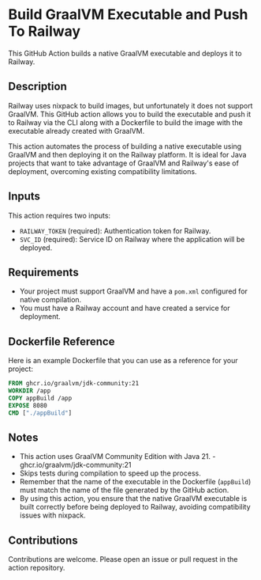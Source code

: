 # Build GraalVM Executable and Push To Railway

This GitHub Action builds a native GraalVM executable and deploys it to Railway.

## Description

Railway uses nixpack to build images, but unfortunately it does not support GraalVM. This GitHub action allows you to build the executable and push it to Railway via the CLI along with a Dockerfile to build the image with the executable already created with GraalVM.

This action automates the process of building a native executable using GraalVM and then deploying it on the Railway platform. It is ideal for Java projects that want to take advantage of GraalVM and Railway's ease of deployment, overcoming existing compatibility limitations.

## Inputs

This action requires two inputs:

* `RAILWAY_TOKEN` (required): Authentication token for Railway.
* `SVC_ID` (required): Service ID on Railway where the application will be deployed.

## Requirements

- Your project must support GraalVM and have a `pom.xml` configured for native compilation.
- You must have a Railway account and have created a service for deployment.

## Dockerfile Reference

Here is an example Dockerfile that you can use as a reference for your project:

```dockerfile
FROM ghcr.io/graalvm/jdk-community:21
WORKDIR /app
COPY appBuild /app
EXPOSE 8080
CMD ["./appBuild"]
```
## Notes

- This action uses GraalVM Community Edition with Java 21. - ghcr.io/graalvm/jdk-community:21
- Skips tests during compilation to speed up the process.
- Remember that the name of the executable in the Dockerfile (`appBuild`) must match the name of the file generated by the GitHub action.
- By using this action, you ensure that the native GraalVM executable is built correctly before being deployed to Railway, avoiding compatibility issues with nixpack.

## Contributions

Contributions are welcome. Please open an issue or pull request in the action repository.
